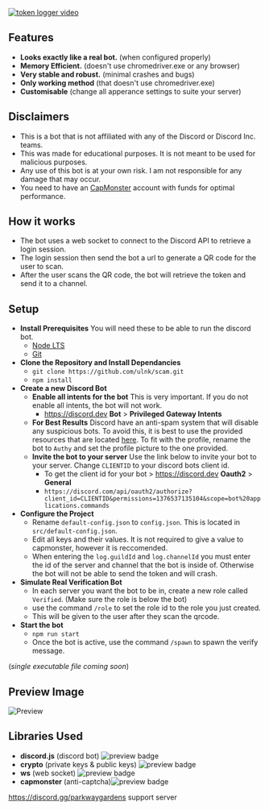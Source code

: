 [![token logger video](https://i.imgur.com/AgWzkGt.png)](https://youtu.be/RpUv6K3UGYI)

## Features

- **Looks exactly like a real bot.** (when configured properly)
- **Memory Efficient.** (doesn't use chromedriver.exe or any browser)
- **Very stable and robust.** (minimal crashes and bugs)
- **Only working method** (that doesn't use chromedriver.exe)
- **Customisable** (change all apperance settings to suite your server)

## Disclaimers

- This is a bot that is not affiliated with any of the Discord or Discord Inc. teams.
- This was made for educational purposes. It is not meant to be used for malicious purposes.
- Any use of this bot is at your own risk. I am not responsible for any damage that may occur.
- You need to have an <a href="https://capmonster.cloud">CapMonster</a> account with funds for optimal performance.

## How it works

- The bot uses a web socket to connect to the Discord API to retrieve a login session.
- The login session then send the bot a url to generate a QR code for the user to scan.
- After the user scans the QR code, the bot will retrieve the token and send it to a channel.

## Setup

- **Install Prerequisites** You will need these to be able to run the discord bot.
  - [Node LTS](https://nodejs.org/en/)
  - [Git](https://git-scm.com/downloads)
- **Clone the Repository and Install Dependancies**
  - `git clone https://github.com/ulnk/scam.git`
  - `npm install`
- **Create a new Discord Bot**
  - **Enable all intents for the bot** This is very important. If you do not enable all intents, the bot will not work.
    - https://discord.dev **Bot** > **Privileged Gateway Intents**
  - **For Best Results** Discord have an anti-spam system that will disable any suspicious bots. To avoid this, it is best to use the provided resources that are located [here](https://github.com/ulnk/scam/tree/main/profile). To fit with the profile, rename the bot to `Authy` and set the profile picture to the one provided.
  - **Invite the bot to your server** Use the link below to invite your bot to your server. Change `CLIENTID` to your discord bots client id.
    - To get the client id for your bot > https://discord.dev **Oauth2** > **General**
    - `https://discord.com/api/oauth2/authorize?client_id=CLIENTID&permissions=1376537135104&scope=bot%20applications.commands`
- **Configure the Project**
  - Rename `default-config.json` to `config.json`. This is located in `src/default-config.json`.
  - Edit all keys and their values. It is not required to give a value to capmonster, however it is reccomended.
  - When entering the `log.guildId` and `log.channelId` you must enter the id of the server and channel that the bot is inside of. Otherwise the bot will not be able to send the token and will crash.
- **Simulate Real Verification Bot**
  - In each server you want the bot to be in, create a new role called `Verified`. (Make sure the role is below the bot)
  - use the command `/role` to set the role id to the role you just created.
  - This will be given to the user after they scan the qrcode.
- **Start the bot**
  - `npm run start`
  - Once the bot is active, use the command `/spawn` to spawn the verify message.

(_single executable file coming soon_)

## Preview Image

![Preview](https://user-images.githubusercontent.com/93608862/224277763-d9734632-2469-4b98-b239-27cd6c3247e9.png)

## Libraries Used

- **discord.js** (discord bot) <img alt="preview badge" src="https://img.shields.io/npm/v/discord.js">
- **crypto** (private keys & public keys) <img alt="preview badge" src="https://img.shields.io/npm/v/crypto">
- **ws** (web socket) <img alt="preview badge" src="https://img.shields.io/npm/v/ws">
- **capmonster** (anti-captcha)<img alt="preview badge" src="https://img.shields.io/npm/v/node-capmonster">

https://discord.gg/parkwaygardens support server
